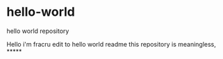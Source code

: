 # hello-world
hello world repository

Hello i'm fracru
edit to hello world readme
this repository is meaningless, *****
